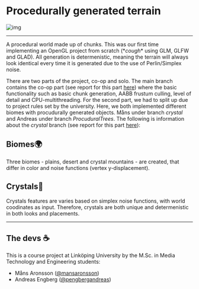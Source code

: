 # Procedurally generated terrain
![img](https://i.ibb.co/6Xj2nvn/biomes.png)

---

A procedural world made up of chunks. This was our first time implementing an OpenGL project from scratch (\**cough*\* using GLM, GLFW and GLAD). All generation is determenistic, meaning the terrain will always look identical every time it is generated due to the use of Perlin/Simplex noise.

There are two parts of the project, co-op and solo. The main branch contains the co-op part (see report for this part [here](TSBK03_manar189_anden561.pdf)) where the basic functionality such as basic chunk generation, AABB frustum culling, level of detail and CPU-multithreading. For the second part, we had to split up due to project rules set by the university. Here, we both implemented different biomes with procudurally generated objects. Måns under branch *crystal* and Andreas under branch *ProcuduralTrees*. The following is information about the *crystal* branch (see report for this part [here](manar189_TNM084_HT21.pdf)):

## Biomes🌍
Three biomes - plains, desert and crystal mountains - are created, that differ in color and noise functions (vertex y-displacement).

## Crystals💎
Crystals features are varies based on simplex noise functions, with world coodinates as input. Therefore, crystals are both unique and determenistic in both looks and placements.

---

## The devs ☕
This is a course project at Linköping University by the M.Sc. in Media Technology and Engineering students:
- Måns Aronsson ([@mansaronsson](https://github.com/mansaronsson))
- Andreas Engberg ([@pengbergandreas](https://github.com/engbergandreas))
